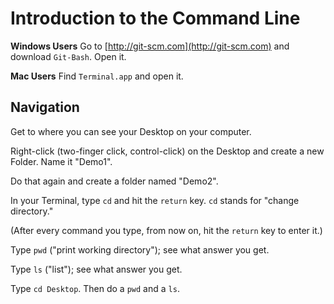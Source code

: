 # Introduction to the Command Line

**Windows Users** Go to [http://git-scm.com](http://git-scm.com) and download `Git-Bash`. Open it.

**Mac Users** Find `Terminal.app` and open it.

## Navigation

Get to where you can see your Desktop on your computer.

Right-click (two-finger click, control-click) on the Desktop and create a new Folder. Name it "Demo1".

Do that again and create a folder named "Demo2".

In your Terminal, type `cd` and hit the `return` key. `cd` stands for "change directory."

(After every command you type, from now on, hit the `return` key to enter it.)

Type `pwd` ("print working directory"); see what answer you get.

Type `ls` ("list"); see what answer you get.

Type `cd Desktop`. Then do a `pwd` and a `ls`.
